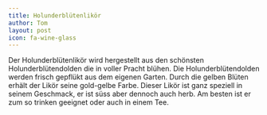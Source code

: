 ```yaml
---
title: Holunderblütenlikör
author: Tom
layout: post
icon: fa-wine-glass
---
```

Der Holunderblütenlikör wird hergestellt aus den schönsten Holunderblütendolden die in voller Pracht blühen.
Die Holunderblütendolden werden frisch gepflükt aus dem eigenen Garten.
Durch die gelben Blüten erhält der Likör seine gold-gelbe Farbe.
Dieser Likör ist ganz speziell in seinem Geschmack, 
er ist süss aber dennoch auch herb.
Am besten ist er zum so trinken geeignet oder auch in einem Tee.